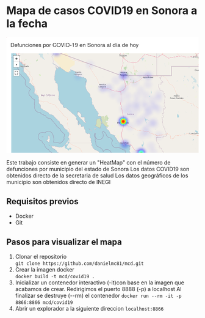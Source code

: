 # Mapa de casos COVID19 en Sonora a la fecha
![](imagenes/mapa-covid.png)

Este trabajo consiste en generar un "HeatMap" con el número de defunciones por municipio del estado de Sonora
Los datos COVID19 son obtenidos directo de la secretaria de salud
Los datos geográficos de los municipio son obtenidos directo de INEGI

## Requisitos previos  
- Docker
- Git

## Pasos para visualizar el mapa

1. Clonar el repositorio  
   ```git clone https://github.com/danielmc81/mcd.git```
2. Crear la imagen docker  
   ```docker build -t mcd/covid19 .```
3. Inicializar un contenedor interactivo (-it)con base en la imagen que acabamos de crear. 
   Redirigimos el puerto 8888 (-p) a localhost
   Al finalizar se destruye (--rm) el contenedor
   ```docker run --rm -it -p 8866:8866 mcd/covid19```  
4. Abrir un explorador a la siguiente direccion
   ```localhost:8866```

